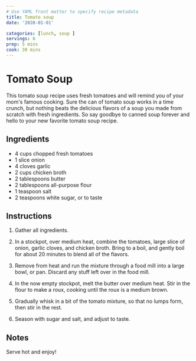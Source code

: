 ```yaml
---
# Use YAML front matter to specify recipe metadata
title: Tomato soup
date: '2020-01-01'

categories: [lunch, soup ]
servings: 6
prep: 5 mins
cook: 30 mins
---
```


# Tomato Soup

This tomato soup recipe uses fresh tomatoes and will remind you of your mom's famous cooking. Sure the can of tomato soup works in a time crunch, but nothing beats the delicious flavors of a soup you made from scratch with fresh ingredients. So say goodbye to canned soup forever and hello to your new favorite tomato soup recipe.

## Ingredients

- 4 cups chopped fresh tomatoes
- 1 slice onion
- 4 cloves garlic
- 2 cups chicken broth
- 2 tablespoons butter
- 2 tablespoons all-purpose flour
- 1 teaspoon salt
- 2 teaspoons white sugar, or to taste


## Instructions

1. Gather all ingredients.

2. In a stockpot, over medium heat, combine the tomatoes, large slice of onion, garlic cloves, and chicken broth. Bring to a boil, and gently boil for about 20 minutes to blend all of the flavors.

3. Remove from heat and run the mixture through a food mill into a large bowl, or pan. Discard any stuff left over in the food mill.

4. In the now empty stockpot, melt the butter over medium heat. Stir in the flour to make a roux, cooking until the roux is a medium brown.

5. Gradually whisk in a bit of the tomato mixture, so that no lumps form, then stir in the rest.

6. Season with sugar and salt, and adjust to taste.

## Notes
Serve hot and enjoy!